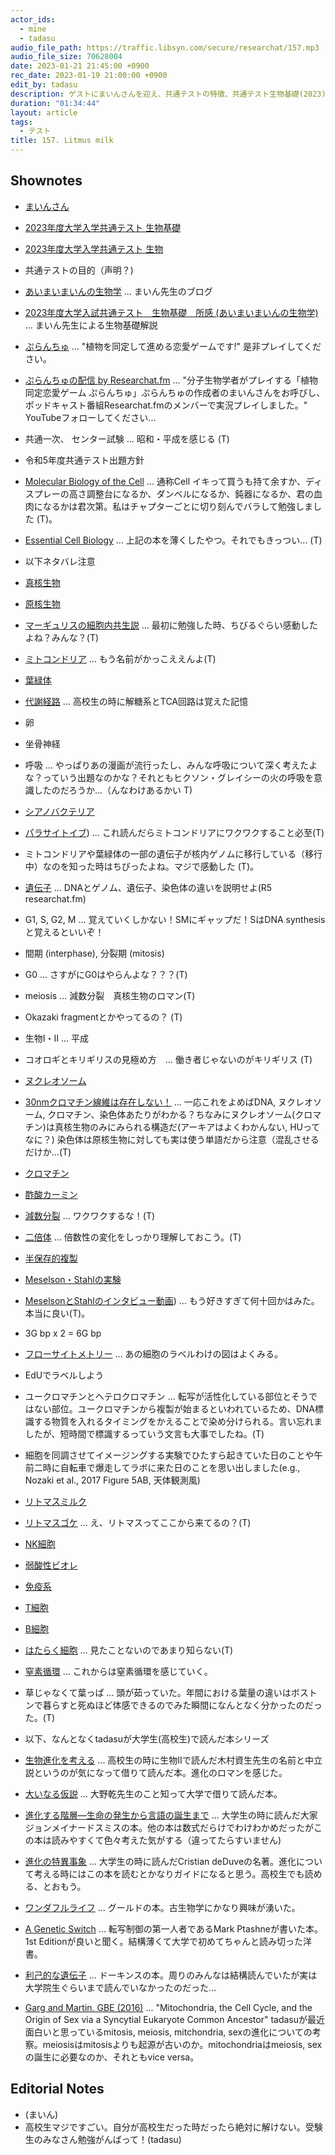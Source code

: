 ```yaml
---
actor_ids:
  - mine
  - tadasu
audio_file_path: https://traffic.libsyn.com/secure/researchat/157.mp3 
audio_file_size: 70628004
date: 2023-01-21 21:45:00 +0900
rec_date: 2023-01-19 21:00:00 +0900
edit_by: tadasu
description: ゲストにまいんさんを迎え、共通テストの特徴、共通テスト生物基礎(2023)を解いてみての感想と解説、そしてどのような力が問われているのかについて議論しました。
duration: "01:34:44"
layout: article
tags:
  - テスト
title: 157. Litmus milk
---
```


## Shownotes
- [まいんさん](https://twitter.com/ArmnieBIO)
- [2023年度大学入学共通テスト 生物基礎](https://edu.chunichi.co.jp/site_home/center/pdf/2023seibutsukiso_q.pdf)
- [2023年度大学入学共通テスト 生物](https://edu.chunichi.co.jp/site_home/center/pdf/2023seibutsu_q.pdf)
- 共通テストの目的（声明？)
- [あいまいまいんの生物学](https://i-my-mine.hatenablog.com/archive) ... まいん先生のブログ
- [2023年度大学入試共通テスト　生物基礎　所感 (あいまいまいんの生物学)](https://i-my-mine.hatenablog.com/entry/2023/01/16/2023%E5%B9%B4%E5%BA%A6%E5%A4%A7%E5%AD%A6%E5%85%A5%E8%A9%A6%E5%85%B1%E9%80%9A%E3%83%86%E3%82%B9%E3%83%88_%E7%94%9F%E7%89%A9%E5%9F%BA%E7%A4%8E_%E6%89%80%E6%84%9F) ... まいん先生による生物基礎解説
- [ぷらんちゅ](https://novelgame.jp/games/show/6590) ... "植物を同定して進める恋愛ゲームです!" 是非プレイしてください。
- [ぷらんちゅの配信 by Researchat.fm](https://www.youtube.com/watch?v=d4YMrm3OHfg&ab_channel=Researchatfm) ... "分子生物学者がプレイする「植物同定恋愛ゲーム ぷらんちゅ」ぷらんちゅの作成者のまいんさんをお呼びし、ポッドキャスト番組Researchat.fmのメンバーで実況プレイしました。" YouTubeフォローしてください...
- 共通一次、 センター試験 ... 昭和・平成を感じる (T)
- 令和5年度共通テスト出題方針
- [Molecular Biology of the Cell](https://www.amazon.co.jp/dp/0393884856/) ... 通称Cell イキって買うも持て余すか、ディスプレーの高さ調整台になるか、ダンベルになるか、鈍器になるか、君の血肉になるかは君次第。私はチャプターごとに切り刻んでバラして勉強しました (T)。
- [Essential Cell Biology](https://www.amazon.co.jp/dp/0393680398/) ... 上記の本を薄くしたやつ。それでもきっつい... (T)
- 以下ネタバレ注意
- [真核生物](https://ja.wikipedia.org/wiki/%E7%9C%9F%E6%A0%B8%E7%94%9F%E7%89%A9)
- [原核生物](https://ja.wikipedia.org/wiki/%E5%8E%9F%E6%A0%B8%E7%94%9F%E7%89%A9)
- [マーギュリスの細胞内共生説](https://ja.wikipedia.org/wiki/%E7%B4%B0%E8%83%9E%E5%86%85%E5%85%B1%E7%94%9F%E8%AA%AC) ... 最初に勉強した時、ちびるぐらい感動したよね？みんな？(T)
- [ミトコンドリア](https://ja.wikipedia.org/wiki/%E3%83%9F%E3%83%88%E3%82%B3%E3%83%B3%E3%83%89%E3%83%AA%E3%82%A2) ... もう名前がかっこええんよ(T)
- [葉緑体](https://ja.wikipedia.org/wiki/%E8%91%89%E7%B7%91%E4%BD%93)
- [代謝経路](https://ja.wikipedia.org/wiki/%E4%BB%A3%E8%AC%9D%E7%B5%8C%E8%B7%AF) ... 高校生の時に解糖系とTCA回路は覚えた記憶
- 卵
- 坐骨神経
- 呼吸 ... やっぱりあの漫画が流行ったし、みんな呼吸について深く考えたよな？っていう出題なのかな？それともヒクソン・グレイシーの火の呼吸を意識したのだろうか...（んなわけあるかい T)
- [シアノバクテリア](http://photosynthesis.c.u-tokyo.ac.jp/cyano.html)
- [パラサイトイブ](https://www.amazon.co.jp/dp/B0099FE77Y)) ... これ読んだらミトコンドリアにワクワクすること必至(T)
- ミトコンドリアや葉緑体の一部の遺伝子が核内ゲノムに移行している（移行中）なのを知った時はちびったよね。マジで感動した (T)。
- [遺伝子](https://ja.wikipedia.org/wiki/%E9%81%BA%E4%BC%9D%E5%AD%90) ... DNAとゲノム、遺伝子、染色体の違いを説明せよ(R5 researchat.fm)
- G1, S, G2, M ... 覚えていくしかない！SMにギャップだ！SはDNA synthesisと覚えるといいぞ！
- 間期 (interphase), 分裂期 (mitosis)
- G0 ... さすがにG0はやらんよな？？？(T)
- meiosis ... 減数分裂　真核生物のロマン(T)
- Okazaki fragmentとかやってるの？ (T)
- 生物I・II ... 平成
- コオロギとキリギリスの見極め方　... 働き者じゃないのがキリギリス (T)
- [ヌクレオソーム](https://ja.wikipedia.org/wiki/%E3%83%8C%E3%82%AF%E3%83%AC%E3%82%AA%E3%82%BD%E3%83%BC%E3%83%A0)
- [30nmクロマチン線維は存在しない！](https://www.jstage.jst.go.jp/article/kagakutoseibutsu/51/3/51_177/_pdf) ... 一応これをよめばDNA, ヌクレオソーム, クロマチン、染色体あたりがわかる？ちなみにヌクレオソーム(クロマチン)は真核生物のみにみられる構造だ(アーキアはよくわかんない, HUってなに？) 染色体は原核生物に対しても実は使う単語だから注意（混乱させるだけか...(T)
- [クロマチン](https://ja.wikipedia.org/wiki/%E3%82%AF%E3%83%AD%E3%83%9E%E3%83%81%E3%83%B3)
- [酢酸カーミン](https://ja.wikipedia.org/wiki/%E9%85%A2%E9%85%B8%E3%82%AB%E3%83%BC%E3%83%9F%E3%83%B3%E6%BA%B6%E6%B6%B2)
- [減数分裂](https://ja.wikipedia.org/wiki/%E6%B8%9B%E6%95%B0%E5%88%86%E8%A3%82) ... ワクワクするな！(T)
- [二倍体](https://kotobank.jp/word/%E4%BA%8C%E5%80%8D%E4%BD%93-592567) ... 倍数性の変化をしっかり理解しておこう。(T)
- [半保存的複製](https://ja.wikipedia.org/wiki/%E5%8D%8A%E4%BF%9D%E5%AD%98%E7%9A%84%E8%A4%87%E8%A3%BD) 
- [Meselson・Stahlの実験](https://ja.wikipedia.org/wiki/%E3%83%A1%E3%82%BB%E3%83%AB%E3%82%BD%E3%83%B3-%E3%82%B9%E3%82%BF%E3%83%BC%E3%83%AB%E3%81%AE%E5%AE%9F%E9%A8%93)
- [MeselsonとStahlのインタビュー動画](https://www.youtube.com/watch?v=7-tnuAqEp9g)) ... もう好きすぎて何十回かはみた。本当に良い(T)。
- 3G bp x 2 = 6G bp
- [フローサイトメトリー](https://www.cosmobio.co.jp/product/detail/Introduction-flow-cytometry.asp?entry_id=35004) ... あの細胞のラベルわけの図はよくみる。
- EdUでラベルしよう
- ユークロマチンとヘテロクロマチン ... 転写が活性化している部位とそうではない部位。ユークロマチンから複製が始まるといわれているため、DNA標識する物質を入れるタイミングをかえることで染め分けられる。言い忘れましたが、短時間で標識するっていう文言も大事でしたね。(T)
- 細胞を同調させてイメージングする実験でひたすら起きていた日のことや午前二時に自転車で爆走してラボに来た日のことを思い出しました(e.g., Nozaki et al., 2017 Figure 5AB, 天体観測風)
- [リトマスミルク](https://kotobank.jp/word/%E3%83%AA%E3%83%88%E3%83%9E%E3%82%B9%E7%89%9B%E4%B9%B3-773898)
- [リトマスゴケ](https://ja.wikipedia.org/wiki/%E3%83%AA%E3%83%88%E3%83%9E%E3%82%B9%E3%82%B4%E3%82%B1) ... え、リトマスってここから来てるの？(T)
- [NK細胞](https://ja.wikipedia.org/wiki/%E3%83%8A%E3%83%81%E3%83%A5%E3%83%A9%E3%83%AB%E3%82%AD%E3%83%A9%E3%83%BC%E7%B4%B0%E8%83%9E)
- [弱酸性ビオレ](https://www.kao.co.jp/bioreu/acidulous/)
- [免疫系](https://ja.wikipedia.org/wiki/%E5%85%8D%E7%96%AB%E7%B3%BB)
- [T細胞](https://kotobank.jp/word/T%E7%B4%B0%E8%83%9E-157669)
- [B細胞](https://kotobank.jp/word/B%E7%B4%B0%E8%83%9E-157673)
- [はたらく細胞](https://www.amazon.co.jp/dp/B07F9FMV1G/) ... 見たことないのであまり知らない(T)
- [窒素循環](https://ja.wikipedia.org/wiki/%E7%AA%92%E7%B4%A0%E5%BE%AA%E7%92%B0) ... これからは窒素循環を感じていく。
- 草じゃなくて葉っぱ ... 頭が茹っていた。年間における葉量の違いはボストンで暮らすと死ぬほど体感できるのでみた瞬間になんとなく分かったのだった。(T)

- 以下、なんとなくtadasuが大学生(高校生)で読んだ本シリーズ
- [生物進化を考える](https://www.amazon.co.jp/dp/B07YYYDM8G) ... 高校生の時に生物IIで読んだ木村資生先生の名前と中立説というのが気になって借りて読んだ本。進化のロマンを感じた。
- [大いなる仮説](https://www.amazon.co.jp/dp/4946398678) ... 大野乾先生のこと知って大学で借りて読んだ本。
- [進化する階層―生命の発生から言語の誕生まで](https://www.amazon.co.jp/dp/4431707379/) ... 大学生の時に読んだ大家ジョンメイナードスミスの本。他の本は数式だらけでわけわかめだったがこの本は読みやすくて色々考えた気がする（違ってたらすいません)
- [進化の特異事象](https://www.amazon.co.jp/dp/4903532054) ... 大学生の時に読んだCristian deDuveの名著。進化について考える時にはこの本を読むとかなりガイドになると思う。高校生でも読める、とおもう。
- [ワンダフルライフ](https://www.amazon.co.jp/dp/4150502366) ... グールドの本。古生物学にかなり興味が湧いた。
- [A Genetic Switch](https://www.amazon.co.jp/dp/B001WAKRQE/) ... 転写制御の第一人者であるMark Ptashneが書いた本。1st Editionが良いと聞く。結構薄くて大学で初めてちゃんと読み切った洋書。
- [利己的な遺伝子](https://www.amazon.co.jp/dp/B07HK2TDQ1/) ... ドーキンスの本。周りのみんなは結構読んでいたが実は大学院生ぐらいまで読んでいなかったのだった...
- [Garg and Martin. GBE (2016)](https://academic.oup.com/gbe/article/8/6/1950/2574120) ... "Mitochondria, the Cell Cycle, and the Origin of Sex via a Syncytial Eukaryote Common Ancestor" tadasuが最近面白いと思っているmitosis, meiosis, mitchondria, sexの進化についての考察。meiosisはmitosisよりも起源が古いのか。mitochondriaはmeiosis, sexの誕生に必要なのか、それともvice versa。

## Editorial Notes
- (まいん)
- 高校生マジですごい。自分が高校生だった時だったら絶対に解けない。受験生のみなさん勉強がんばって！(tadasu)
